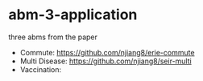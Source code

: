 # abm-3-application
three abms from the paper
* Commute: https://github.com/njiang8/erie-commute
* Multi Disease: https://github.com/njiang8/seir-multi
* Vaccination: 
